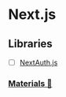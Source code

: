 # Next.js

## Libraries

- [ ] [NextAuth.js](https://next-auth.js.org/)

### [Materials 📂](./materials.md)
